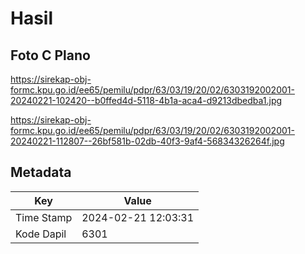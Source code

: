 # Hasil

## Foto C Plano

https://sirekap-obj-formc.kpu.go.id/ee65/pemilu/pdpr/63/03/19/20/02/6303192002001-20240221-102420--b0ffed4d-5118-4b1a-aca4-d9213dbedba1.jpg

https://sirekap-obj-formc.kpu.go.id/ee65/pemilu/pdpr/63/03/19/20/02/6303192002001-20240221-112807--26bf581b-02db-40f3-9af4-56834326264f.jpg


## Metadata

| Key        | Value               |
| ---------- | ------------------- |
| Time Stamp | 2024-02-21 12:03:31 |
| Kode Dapil | 6301                |



